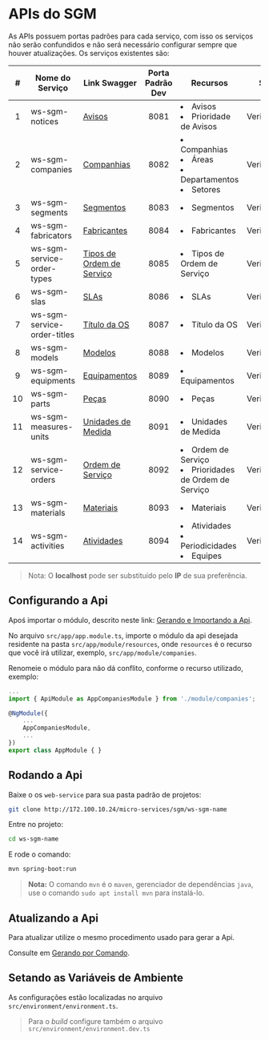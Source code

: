 # APIs do SGM
As APIs possuem portas padrões para cada serviço, com isso os serviços não serão confundidos e não será necessário configurar sempre que houver atualizações.
Os serviços existentes são:

\#   |Nome do Serviço | Link Swagger                                  | Porta Padrão Dev | Recursos| Status
:---:|----------------|-----------------------------------------------|:----------------:|---------|:-----:
1|ws-sgm-notices|<a href="http://172.100.10.34:8080/ws-sgm-notices/api/swagger-ui.html#/" target="_blank">Avisos</a>|8081|<li>Avisos</li><li>Prioridade de Avisos</li>|<span id="api-ws-sgm-notices" ><span class="badge badge-pill badge-secondary">Verificando...</span></span>
2|ws-sgm-companies|<a href="http://172.100.10.34:8080/ws-sgm-companies/api/swagger-ui.html#/" target="_blank">Companhias</a>|8082|<li>Companhias</li><li>Áreas</li><li>Departamentos</li><li>Setores</li>|<span id="api-ws-sgm-companies" ><span class="badge badge-pill badge-secondary">Verificando...</span></span>
3|ws-sgm-segments|<a href="http://172.100.10.34:8080/ws-sgm-segments/api/swagger-ui.html#/" target="_blank">Segmentos</a>|8083|<li>Segmentos</li>|<span id="api-ws-sgm-segments" ><span class="badge badge-pill badge-secondary">Verificando...</span></span>
4|ws-sgm-fabricators|<a href="http://172.100.10.34:8080/ws-sgm-fabricators/api/swagger-ui.html#/" target="_blank">Fabricantes</a>|8084|<li>Fabricantes</li>|<span id="api-ws-sgm-fabricators" ><span class="badge badge-pill badge-secondary">Verificando...</span></span>
5|ws-sgm-service-order-types|<a href="http://172.100.10.34:8080/ws-sgm-service-order-types/api/swagger-ui.html#/" target="_blank">Tipos de Ordem de Serviço</a>|8085|<li>Tipos de Ordem de Serviço</li>|<span id="api-ws-sgm-service-order-types" ><span class="badge badge-pill badge-secondary">Verificando...</span></span>
6|ws-sgm-slas|<a href="http://172.100.10.34:8080/ws-sgm-slas/api/swagger-ui.html#/" target="_blank">SLAs</a>|8086|<li>SLAs</li>|<span id="api-ws-sgm-slas" ><span class="badge badge-pill badge-secondary">Verificando...</span></span>
7|ws-sgm-service-order-titles|<a href="http://172.100.10.34:8080/ws-sgm-service-order-titles/api/swagger-ui.html#/" target="_blank">Título da OS</a>|8087|<li>Título da OS</li>|<span id="api-ws-sgm-service-order-titles" ><span class="badge badge-pill badge-secondary">Verificando...</span></span>
8|ws-sgm-models|<a href="http://172.100.10.34:8080/ws-sgm-models/api/swagger-ui.html#/" target="_blank">Modelos</a>|8088|<li>Modelos</li>|<span id="api-ws-sgm-models" ><span class="badge badge-pill badge-secondary">Verificando...</span></span>
9|ws-sgm-equipments|<a href="http://172.100.10.34:8080/ws-sgm-equipments/api/swagger-ui.html#/" target="_blank">Equipamentos</a>|8089|<li>Equipamentos</li>|<span id="api-ws-sgm-equipments" ><span class="badge badge-pill badge-secondary">Verificando...</span></span>
10|ws-sgm-parts|<a href="http://172.100.10.34:8080/ws-sgm-parts/api/swagger-ui.html#/" target="_blank">Peças</a>|8090|<li>Peças</li>|<span id="api-ws-sgm-parts" ><span class="badge badge-pill badge-secondary">Verificando...</span></span>
11|ws-sgm-measures-units|<a href="http://172.100.10.34:8080/ws-sgm-measures-units/api/swagger-ui.html#/" target="_blank">Unidades de Medida</a>|8091|<li>Unidades de Medida</li>|<span id="api-ws-sgm-measures-units" ><span class="badge badge-pill badge-secondary">Verificando...</span></span>
12|ws-sgm-service-orders|<a href="http://172.100.10.34:8080/ws-sgm-service-orders/api/swagger-ui.html#/" target="_blank">Ordem de Serviço</a>|8092|<li>Ordem de Serviço</li><li>Prioridades de Ordem de Serviço</li>|<span id="api-ws-sgm-service-orders" ><span class="badge badge-pill badge-secondary">Verificando...</span></span>
13|ws-sgm-materials|<a href="http://172.100.10.34:8080/ws-sgm-materials/api/swagger-ui.html#/" target="_blank">Materiais</a>|8093|<li>Materiais</li>|<span id="api-ws-sgm-materials" ><span class="badge badge-pill badge-secondary">Verificando...</span></span>
14|ws-sgm-activities|<a href="http://172.100.10.34:8080/ws-sgm-activities/api/swagger-ui.html#/" target="_blank">Atividades</a>|8094|<li>Atividades</li><li>Periodicidades</li><li>Equipes</li>|<span id="api-ws-sgm-activities" ><span class="badge badge-pill badge-secondary">Verificando...</span></span>

> Nota: O **localhost** pode ser substituído pelo **IP** de sua preferência.

## Configurando a Api<a name="configuring"></a>
Apoś importar o módulo, descrito neste link: [Gerando e Importando a Api](/developer_guide/importApi).

No arquivo `src/app/app.module.ts`, importe o módulo da api desejada residente na pasta `src/app/module/resources`, onde `resources` é o recurso que você irá utilizar, exemplo, `src/app/module/companies`.

Renomeie o módulo para não dá conflito, conforme o recurso utilizado, exemplo:

```typescript
...
import { ApiModule as AppCompaniesModule } from './module/companies';

@NgModule({
    ...
    AppCompaniesModule,
    ...
})
export class AppModule { }
```
## Rodando a Api
Baixe o os `web-service` para sua pasta padrão de projetos:
```sh
git clone http://172.100.10.24/micro-services/sgm/ws-sgm-name
```

Entre no projeto:
```sh
cd ws-sgm-name
```

E rode o comando:
```sh
mvn spring-boot:run
``` 
> **Nota:** O comando `mvn` é o `maven`, gerenciador de dependências `java`, use o comando `sudo apt install mvn` para instalá-lo.

## Atualizando a Api
Para atualizar utilize o mesmo procedimento usado para gerar a Api.

Consulte em [Gerando por Comando](/developer_guide/importApi#generating).

## Setando as Variáveis de Ambiente 
As configurações estão localizadas no arquivo `src/environment/environment.ts`.
> Para o _build_ configure também o arquivo `src/environment/environment.dev.ts`
